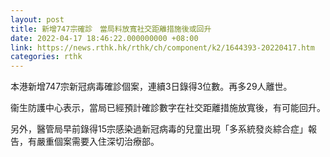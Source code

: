 ```yaml
---
layout: post
title: 新增747宗確診　當局料放寬社交距離措施後或回升
date: 2022-04-17 18:46:22.000000000 +08:00
link: https://news.rthk.hk/rthk/ch/component/k2/1644393-20220417.htm
categories: rthk
---
```


本港新增747宗新冠病毒確診個案，連續3日錄得3位數。再多29人離世。

衞生防護中心表示，當局已經預計確診數字在社交距離措施放寬後，有可能回升。

另外，醫管局早前錄得15宗感染過新冠病毒的兒童出現「多系統發炎綜合症」報告，有嚴重個案需要入住深切治療部。
